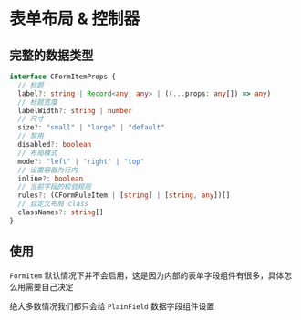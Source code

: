 # 表单布局 & 控制器

## 完整的数据类型

```ts
interface CFormItemProps {
  // 标题
  label?: string | Record<any, any> | ((...props: any[]) => any)
  // 标题宽度
  labelWidth?: string | number
  // 尺寸
  size?: "small" | "large" | "default"
  // 禁用
  disabled?: boolean
  // 布局模式
  mode?: "left" | "right" | "top"
  // 设置容器为行内
  inline?: boolean
  // 当前字段的校验规则
  rules?: (CFormRuleItem | [string] | [string, any])[]
  // 自定义布局 class
  classNames?: string[]
}
```



## 使用

`FormItem` 默认情况下并不会启用，这是因为内部的表单字段组件有很多，具体怎么用需要自己决定

绝大多数情况我们都只会给 `PlainField` 数据字段组件设置
